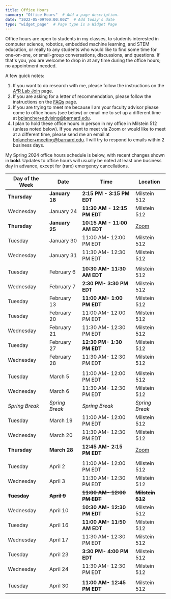 ```yaml
---
title: Office Hours
summary: "Office Hours"  # Add a page description.
date: "2022-05-09T00:00:00Z"  # Add today's date
type: "widget_page"  # Page type is a Widget Page
---
```


Office hours are open to students in my classes, to students interested in computer science, robotics, embedded machine learning, and STEM education, or really to any students who would like to find some time for one-on-one, or small-group conversations, discussions, and questions. If that's you, you are welcome to drop in at any time during the office hours; no appointment needed.

A few quick notes:
1. If you want to do research with me, please follow the instructions on the [A²R Lab Join](https://a2r-lab.org/join) page.
2. If you are asking for a letter of recommendation, please follow the instructions on the [FAQs](/faqs) page.
3. If you are trying to meet me because I am your faculty advisor please come to office hours (see below) or email me to set up a different time at [bplancher+advising@barnard.edu](mailto:bplancher+advising@barnard.edu).
4. I plan to hold these office hours in person in my office in Milstein 512 (unless noted below). If you want to meet via Zoom or would like to meet at a different time, please send me an email at [bplancher+meeting@barnard.edu](mailto:bplancher+meeting@barnard.edu). I will try to respond to emails within 2 business days.

My Spring 2024 office hours schedule is below, with recent changes shown in **bold**. Updates to office hours will usually be noted at least one business day in advance, except for (rare) emergency cancellations.

| Day of the Week | Date             | Time                        | Location      |
|-----------------|------------------|-----------------------------|---------------|
| **Thursday**    | **January 18**   | **2:15 PM - 3:15 PM EDT**   | Milstein 512  |
| Wednesday       | January 24       | **11:30 AM - 12:15 PM EDT** | Milstein 512  |
| **Thursday**    | **January 25**   | **10:15 AM - 11:00 AM EDT** | [Zoom](https://brianplancher.com/zoom) |
| Tuesday         | January 30       | 11:00 AM- 12:00 PM EDT      | Milstein 512  |
| Wednesday       | January 31       | 11:30 AM- 12:30 PM EDT      | Milstein 512  |
|                 |                  |                             |               |
| Tuesday         | February 6       | **10:30 AM- 11:30 AM EDT**  | Milstein 512  |
| Wednesday       | February 7       | **2:30 PM- 3:30 PM EDT**    | Milstein 512  |
| Tuesday         | February 13      | **11:00 AM- 1:00 PM EDT**   | Milstein 512  |
| Tuesday         | February 20      | 11:00 AM- 12:00 PM EDT      | Milstein 512  |
| Wednesday       | February 21      | 11:30 AM- 12:30 PM EDT      | Milstein 512  |
| Tuesday         | February 27      | **12:30 PM- 1:30 PM EDT**   | Milstein 512  |
| Wednesday       | February 28      | 11:30 AM- 12:30 PM EDT      | Milstein 512  |
|                 |                  |                             |               |
| Tuesday         | March 5          | 11:00 AM- 12:00 PM EDT      | Milstein 512  |
| Wednesday       | March 6          | 11:30 AM- 12:30 PM EDT      | Milstein 512  |
| *Spring Break*  | *Spring Break*   | *Spring Break*              | *Spring Break*|
| Tuesday         | March 19         | 11:00 AM- 12:00 PM EDT      | Milstein 512  |
| Wednesday       | March 20         | 11:30 AM- 12:30 PM EDT      | Milstein 512  |
| **Thursday**    | **March 28**     | **12:45 AM- 2:15 PM EDT**   | [Zoom](https://brianplancher.com/zoom) |
|                 |                  |                             |               |
| Tuesday         | April 2          | 11:00 AM- 12:00 PM EDT      | Milstein 512  |
| Wednesday       | April 3          | 11:30 AM- 12:30 PM EDT      | Milstein 512  |
| **~~Tuesday~~** | **~~April 9~~**  | **~~11:00 AM- 12:00 PM EDT~~** | **~~Milstein 512~~**  |
| Wednesday       | April 10         | **10:30 AM- 12:30 PM EDT**  | Milstein 512  |
| Tuesday         | April 16         | **11:00 AM- 11:50 AM EDT**  | Milstein 512  |
| Wednesday       | April 17         | 11:30 AM- 12:30 PM EDT      | Milstein 512  |
| Tuesday         | April 23         | **3:30 PM- 4:00 PM EDT**    | Milstein 512  |
| Wednesday       | April 24         | 11:30 AM- 12:30 PM EDT      | Milstein 512  |
|                 |                  |                             |               |
| Tuesday         | April 30         | **11:00 AM- 12:45 PM EDT**  | Milstein 512  |

<!-- **For Fall 2023, my office hours will begin the semester by appointment only and generally over [Zoom](/zoom) as I will be on parental course release.** -->

<!-- For Spring 2023, my office hours will generally be Monday 2:30-3PM and Wednesday 10:00am-11:30AM (originally 10-12 on Wednesdays), with changes and cancellations due to scheduling conflicts or holidays. The full schedule is below, with changes shown in **bold**. Updates to office hours will usually be noted at least a 48 hours in advance, except for (rare) emergency cancellations.

| Day of the Week | Date             | Time                        | Location      |
|-----------------|------------------|-----------------------------|---------------|
| **Tuesday**     | **January 17**   | **4:00 PM - 6:00 PM EDT**   | Milstein 512  |
| Wednesday       | January 25       | 10:00 AM - 12:00 PM EDT     | Milstein 512  |
|                 |                  |                             |               |
| Wednesday       | February 1       | 10:00 AM - 12:00 PM EDT     | Milstein 503  |
| **Thursday**    | **February 9**   | **11:00 AM - 1:00 PM EDT**  | [**Zoom**](/zoom) |
| Wednesday       | February 15      | 10:00 AM - 12:00 PM EDT     | Milstein 503  |
| **Tuesday**     | **February 21**  | **4:30 PM - 5:30 PM EDT**   | **Milstein 512**  |
| Wednesday       | February 22      | **11-11:30 AM, 12:30-1 PM EDT** | Milstein 503  |
|                 |                  |                             |               |
| **Tuesday**     | **February 28**  | **4:00 PM - 6:00 PM EDT**   | Milstein 503  |
| **Thursday**    | **March 2**      | **5:00 PM - 5:30 PM EDT**   | [**Zoom**](/zoom) |
| **Monday**      | **March 6**      | **2:30 PM - 3:00 PM EDT**   | **Diana LL**  |
| **Tuesday**     | **March 7**      | **3:30-4:30, 6-7 PM EDT**   | Milstein 503  |
| *Spring Break*  | *Spring Break*   | *Spring Break*              | *Spring Break*|
| **Monday**      | **March 20**     | **5:00 PM - 6:00 PM EDT**   | [**Zoom**](/zoom) |
| Wednesday       | March 22         | **10:30 AM - 11:30 AM EDT** | [**Zoom**](/zoom) |
| Monday      	  | March 27         | 2:30 PM - 3:00 PM EDT       | Milstein 512  |
| ~~Wednesday~~   | ~~March 29~~     | ~~10:00 AM - 11:30 AM EDT~~ | ~~Milstein 503~~  |
|                 |                  |                             |               |
| Monday      	  | April 3          | 2:30 PM - 3:00 PM EDT       | Milstein 512  |
| Wednesday       | April 5          | 10:00 AM - 11:30 AM EDT     | Milstein 503  |
| Monday      	  | April 10         | **2:30 PM - 3:30 PM EDT**   | Milstein 512  |
| **Tuesday**     | **April 11**     | **11:30 AM - 12:30 PM EDT** | Milstein 503  |
| Monday      	  | April 17         | **8:30 PM - 9:30 PM EDT**   | Milstein 503  |
| Monday      	  | April 24         | **5:30 PM - 6:00 PM EDT**   | Milstein 512  |
| Wednesday       | April 26         | 10:00 AM - 11:30 AM EDT     | Milstein 503  |
|                 |                  |                             |               |
| Monday      	  | May 1            | 2:30 PM - 3:00 PM EDT       | Milstein 512  |
| **Tuesday**     | May 2            | 2:30 PM - 4:00 PM EDT       | Milstein 503  | -->

<!--
For Fall 2022, my office hours were originally 11:00am-1:00pm or 2:00pm-4:00pm on Tuesdays, with some changes and cancellations due to schedule conflicts or holidays, but have moved to be a bit more sporadic to better account for student needs. The full schedule is below, with changes shown in **bold**. Updates to office hours will usually be noted at least a week in advance, except for (rare) emergency cancellations.

**Note that due to personal reasons, for November, I request that students mask during OHs.**
-->

<!--
| Day of the Week | Date             | Time                        | Location      |
|-----------------|------------------|-----------------------------|---------------|
| **Wednesday**   | **September 7**  | **2:00 PM - 4:00 PM EDT**   | Milstein 512  |
| Tuesday         | September 13     | 11:00 AM - 1:00 PM EDT      | Milstein 512  |
| Tuesday         | September 20     | 11:00 AM - 1:00 PM EDT      | Milstein 512  |
| **Wednesday**   | **September 28** | **4:00 PM - 6:00 PM EDT**   | Milstein 512  |
|                 |                  |                             |               |
| Tuesday         | October 4        | 11:00 AM - 1:00 PM EDT      | Milstein 512  |
| Tuesday         | October 11       | 11:00 AM - 1:00 PM EDT      | Milstein 512  |
| **Tuesday**     | **October 18**   | **2:00 PM - 4:00 PM EDT**   | Milstein 512  |
| Tuesday         | October 25       | 2:00 PM - 4:00 PM EDT       | Milstein 512  |
| **Monday**      | **October 31**   | **7:30 PM - 9:30 PM EDT**   | **DIA LL103** |
|                 |                  |                             |               |
| **Wednesday**   | **November 9**   | **4:00 PM - 6:00 PM EDT**   | Milstein 512  |
| **Monday**      | **November 14**  | **7:30 PM - 9:30 PM EDT**   | **Zoom Only** |
| **Monday**      | **November 21**  | **4:00 PM - 6:00 PM EDT**   | Milstein 512  |
| Tuesday         | November 29      | **5:00 PM - 7:00 PM EDT**   | Milstein 512  |
|                 |                  |                             |               |
| Tuesday         | December 6       | **12:00 PM - 2:00 PM EDT**  | Milstein 512  |
| Tuesday         | December 13      | **2:00 PM - 4:00 PM EDT**   | Milstein 512  |
-->